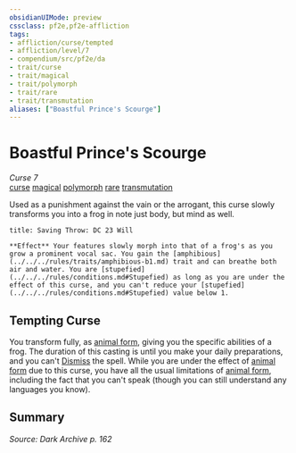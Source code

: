 ```yaml
---
obsidianUIMode: preview
cssclass: pf2e,pf2e-affliction
tags:
- affliction/curse/tempted
- affliction/level/7
- compendium/src/pf2e/da
- trait/curse
- trait/magical
- trait/polymorph
- trait/rare
- trait/transmutation
aliases: ["Boastful Prince's Scourge"]
---
```

# Boastful Prince's Scourge
*Curse 7*  
[curse](../../../rules/traits/curse.md)  [magical](../../../rules/traits/magical.md)  [polymorph](../../../rules/traits/polymorph.md)  [rare](../../../rules/traits/rare.md)  [transmutation](../../../rules/traits/transmutation.md)  

Used as a punishment against the vain or the arrogant, this curse slowly transforms you into a frog in note just body, but mind as well.

```ad-inline-affliction
title: Saving Throw: DC 23 Will

**Effect** Your features slowly morph into that of a frog's as you grow a prominent vocal sac. You gain the [amphibious](../../../rules/traits/amphibious-b1.md) trait and can breathe both air and water. You are [stupefied](../../../rules/conditions.md#Stupefied) as long as you are under the effect of this curse, and you can't reduce your [stupefied](../../../rules/conditions.md#Stupefied) value below 1.
```

## Tempting Curse

You transform fully, as [animal form](../../spells/animal-form.md), giving you the specific abilities of a frog. The duration of this casting is until you make your daily preparations, and you can't [Dismiss](../../../rules/actions/dismiss.md) the spell. While you are under the effect of [animal form](../../spells/animal-form.md) due to this curse, you have all the usual limitations of [animal form](../../spells/animal-form.md), including the fact that you can't speak (though you can still understand any languages you know).

## Summary

*Source: Dark Archive p. 162*
